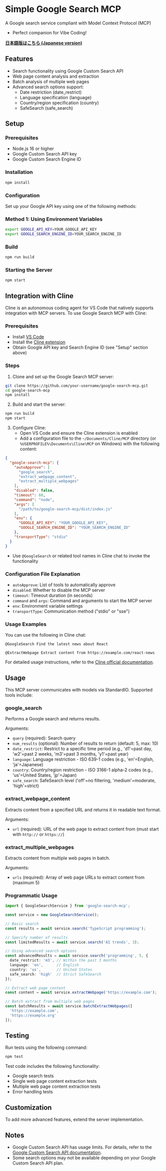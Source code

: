# Simple Google Search MCP

A Google search service compliant with Model Context Protocol (MCP)
- Perfect companion for Vibe Coding!

**[日本語版はこちら (Japanese version)](README.md)**

## Features

- Search functionality using Google Custom Search API
- Web page content analysis and extraction
- Batch analysis of multiple web pages
- Advanced search options support:
  - Date restriction (date_restrict)
  - Language specification (language)
  - Country/region specification (country)
  - SafeSearch (safe_search)

## Setup

### Prerequisites

- Node.js 16 or higher
- Google Custom Search API key
- Google Custom Search Engine ID

### Installation

```bash
npm install
```

### Configuration

Set up your Google API key using one of the following methods:

### Method 1: Using Environment Variables

```bash
export GOOGLE_API_KEY=YOUR_GOOGLE_API_KEY
export GOOGLE_SEARCH_ENGINE_ID=YOUR_SEARCH_ENGINE_ID
```

### Build

```bash
npm run build
```

### Starting the Server

```bash
npm start
```

## Integration with Cline

Cline is an autonomous coding agent for VS Code that natively supports integration with MCP servers. To use Google Search MCP with Cline:

### Prerequisites

- Install [VS Code](https://code.visualstudio.com/)
- Install the [Cline extension](https://marketplace.visualstudio.com/items?itemName=cline.cline)
- Obtain Google API key and Search Engine ID (see "Setup" section above)

### Steps

1. Clone and set up the Google Search MCP server:

```bash
git clone https://github.com/your-username/google-search-mcp.git
cd google-search-mcp
npm install
```

2. Build and start the server:

```bash
npm run build
npm start
```

3. Configure Cline:
   - Open VS Code and ensure the Cline extension is enabled
   - Add a configuration file to the `~/Documents/Cline/MCP` directory (or `%USERPROFILE%\Documents\Cline\MCP` on Windows) with the following content:

```json
{
  "google-search-mcp": {
    "autoApprove": [
      "google_search",
      "extract_webpage_content",
      "extract_multiple_webpages"
    ],
    "disabled": false,
    "timeout": 60,
    "command": "node",
    "args": [
      "/path/to/google-search-mcp/dist/index.js"
    ],
    "env": {
      "GOOGLE_API_KEY": "YOUR_GOOGLE_API_KEY",
      "GOOGLE_SEARCH_ENGINE_ID": "YOUR_SEARCH_ENGINE_ID"
    },
    "transportType": "stdio"
  }
}
```

   - Use `@GoogleSearch` or related tool names in Cline chat to invoke the functionality

### Configuration File Explanation

- `autoApprove`: List of tools to automatically approve
- `disabled`: Whether to disable the MCP server
- `timeout`: Timeout duration (in seconds)
- `command` and `args`: Command and arguments to start the MCP server
- `env`: Environment variable settings
- `transportType`: Communication method ("stdio" or "sse")

### Usage Examples

You can use the following in Cline chat:

```
@GoogleSearch Find the latest news about React

@ExtractWebpage Extract content from https://example.com/react-news
```

For detailed usage instructions, refer to the [Cline official documentation](https://cline.bot).

## Usage

This MCP server communicates with models via StandardIO. Supported tools include:

### google_search

Performs a Google search and returns results.

Arguments:
- `query` (required): Search query
- `num_results` (optional): Number of results to return (default: 5, max: 10)
- `date_restrict`: Restrict to a specific time period (e.g., 'd1'=past day, 'w2'=past 2 weeks, 'm3'=past 3 months, 'y1'=past year)
- `language`: Language restriction - ISO 639-1 codes (e.g., 'en'=English, 'ja'=Japanese)
- `country`: Country/region restriction - ISO 3166-1 alpha-2 codes (e.g., 'us'=United States, 'jp'=Japan)
- `safe_search`: SafeSearch level ('off'=no filtering, 'medium'=moderate, 'high'=strict)

### extract_webpage_content

Extracts content from a specified URL and returns it in readable text format.

Arguments:
- `url` (required): URL of the web page to extract content from (must start with `http://` or `https://`)

### extract_multiple_webpages

Extracts content from multiple web pages in batch.

Arguments:
- `urls` (required): Array of web page URLs to extract content from (maximum 5)

### Programmatic Usage

```typescript
import { GoogleSearchService } from 'google-search-mcp';

const service = new GoogleSearchService();

// Basic search
const results = await service.search('TypeScript programming');

// Specify number of results
const limitedResults = await service.search('AI trends', 3);

// Using advanced search options
const advancedResults = await service.search('programming', 5, {
  date_restrict: 'm3', // Within the past 3 months
  language: 'en',      // English
  country: 'us',       // United States
  safe_search: 'high'  // Strict SafeSearch
});

// Extract web page content
const content = await service.extractWebpage('https://example.com');

// Batch extract from multiple web pages
const batchResults = await service.batchExtractWebpages([
  'https://example.com',
  'https://example.org'
]);
```

## Testing

Run tests using the following command:

```bash
npm test
```

Test code includes the following functionality:
- Google search tests
- Single web page content extraction tests
- Multiple web page content extraction tests
- Error handling tests

## Customization

To add more advanced features, extend the server implementation.

## Notes

- Google Custom Search API has usage limits. For details, refer to the [Google Custom Search API documentation](https://developers.google.com/custom-search/v1/overview).
- Some search options may not be available depending on your Google Custom Search API plan.
